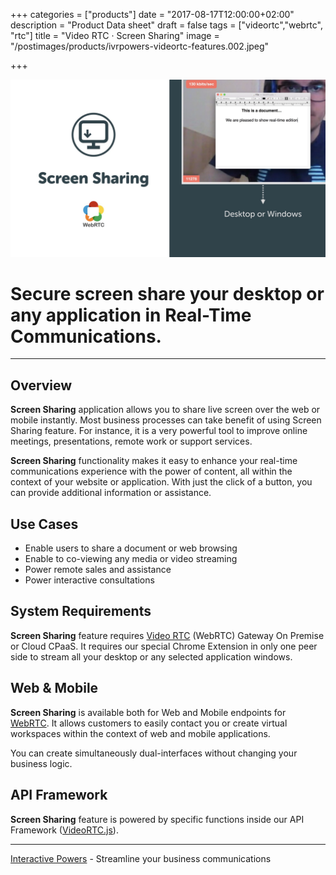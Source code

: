 +++
categories = ["products"]
date = "2017-08-17T12:00:00+02:00"
description = "Product Data sheet"
draft = false
tags = ["videortc","webrtc", "rtc"]
title = "Video RTC · Screen Sharing"
image = "/postimages/products/ivrpowers-videortc-features.002.jpeg"

+++

![VideoRTC Screen Sharing](/postimages/products/ivrpowers-videortc-features.003.jpeg)

#	Secure screen share your desktop or any application in Real-Time Communications.
---

## Overview

**Screen Sharing** application allows you to share live screen over the web or mobile instantly. Most business processes can take benefit of using Screen Sharing feature. For instance, it is a very powerful tool to improve online meetings, presentations, remote work or support services.

**Screen Sharing** functionality makes it easy to enhance your real-time communications experience with the power of content, all within the context of your website or application. With just the click of a button, you can provide additional information or assistance.

## Use Cases

* Enable users to share a document or web browsing
* Enable to co-viewing any media or video streaming
* Power remote sales and assistance
* Power interactive consultations
	
## System Requirements

**Screen Sharing** feature requires [Video RTC](http://blog.ivrpowers.com/post/products/video-rtc/) (WebRTC) Gateway On Premise or Cloud CPaaS.  It requires our special Chrome Extension in only one peer side to stream all your desktop or any selected application windows.

## Web & Mobile

**Screen Sharing** is available both for Web and Mobile endpoints for [WebRTC](http://blog.ivrpowers.com/post/technologies/what-is-webrtc/). It allows customers to easily contact you or create virtual workspaces within the context of web and mobile applications.

You can create simultaneously dual-interfaces without changing your business logic.

## API Framework

**Screen Sharing** feature is powered by specific functions inside our API Framework ([VideoRTC.js](http://blog.ivrpowers.com/post/development/introducing-videortcjs-developers/)).

---
[Interactive Powers](http://www.ivrpowers.com/) - Streamline your business communications


